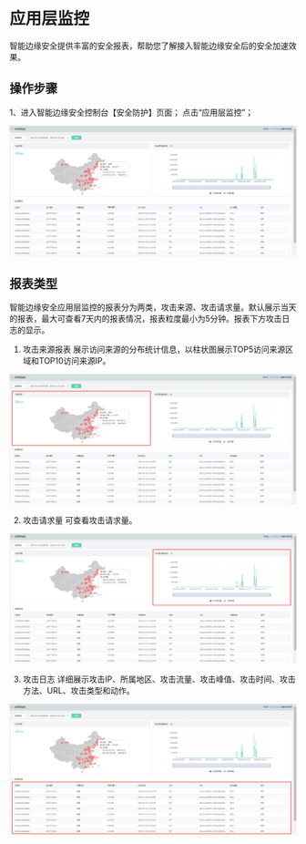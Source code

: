 # 应用层监控

智能边缘安全提供丰富的安全报表，帮助您了解接入智能边缘安全后的安全加速效果。

## 操作步骤

1、进入智能边缘安全控制台【安全防护】页面； 点击“应用层监控”；

![应用层监控](/image/Intelligent-Edge-Security/应用层监控.png)

## 报表类型

智能边缘安全应用层监控的报表分为两类，攻击来源、攻击请求量。默认展示当天的报表，最大可查看7天内的报表情况，报表粒度最小为5分钟。报表下方攻击日志的显示。

1. 攻击来源报表
   展示访问来源的分布统计信息，以柱状图展示TOP5访问来源区域和TOP10访问来源IP。

![应用层监控-攻击来源](/image/Intelligent-Edge-Security/应用层监控-攻击来源.png)

2. 攻击请求量
   可查看攻击请求量。

![应用层监控-攻击来请求量](/image/Intelligent-Edge-Security/应用层监控-攻击请求量.png)

3. 攻击日志
   详细展示攻击IP、所属地区、攻击流量、攻击峰值、攻击时间、攻击方法、URL、攻击类型和动作。

![应用层监控-攻击日志](/image/Intelligent-Edge-Security/应用层监控-攻击日志.png)